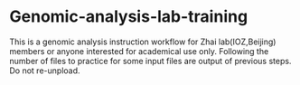 # Genomic-analysis-lab-training

This is a genomic analysis instruction workflow for Zhai lab(IOZ,Beijing) members or anyone interested for academical use only.
Following the number of files to practice for some input files are output of previous steps.
 Do not re-unpload. 
